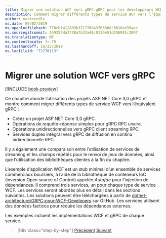 ```yaml
---
title: Migrer une solution WCF vers gRPC-gRPC pour les développeurs WCF
description: Comment migrer différents types de service WCF vers l’équivalent dans gRPC.
author: markrendle
ms.date: 09/02/2019
ms.openlocfilehash: 77bcb1412803b371778943763308c3010ed35aac
ms.sourcegitcommit: 559259da2738a7b33a46c0130e51d336091c2097
ms.translationtype: MT
ms.contentlocale: fr-FR
ms.lasthandoff: 10/22/2019
ms.locfileid: "72770113"
---
```

# <a name="migrate-a-wcf-solution-to-grpc"></a>Migrer une solution WCF vers gRPC

[!INCLUDE [book-preview](../../../includes/book-preview.md)]

Ce chapitre aborde l’utilisation des projets ASP.NET Core 3,0 gRPC et montre comment migrer différents types de service WCF vers l’équivalent gRPC :

- Créez un projet ASP.NET Core 3,0 gRPC.
- Opérations de requête-réponse simples pour gRPC RPC unaire.
- Opérations unidirectionnelles vers gRPC client streaming RPC.
- Services duplex intégral vers gRPC de diffusion en continu bidirectionnelle RPC.

Il y a également une comparaison entre l’utilisation de services de streaming et les champs répétés pour le renvoi de jeux de données, ainsi que l’utilisation des bibliothèques clientes à la fin du chapitre.

L’exemple d’application WCF est un stub minimal d’un ensemble de services commerciaux boursiers, à l’aide de la bibliothèque de conteneurs IoC (inversion Open source of Control) appelée *Autofac* pour l’injection de dépendances. Il comprend trois services, un pour chaque type de service WCF. Les services seront abordés plus en détail dans les sections suivantes. Les solutions peuvent être téléchargées à partir de [dotnet-architecture/GRPC-pour-WCF-Developers](https://github.com/dotnet-architecture/grpc-for-wcf-developers) sur GitHub. Les services utilisent des données factices pour réduire les dépendances externes.

Les exemples incluent les implémentations WCF et gRPC de chaque service.

>[!div class="step-by-step"]
>[Précédent](ws-protocols.md)
>[Suivant](create-project.md)
